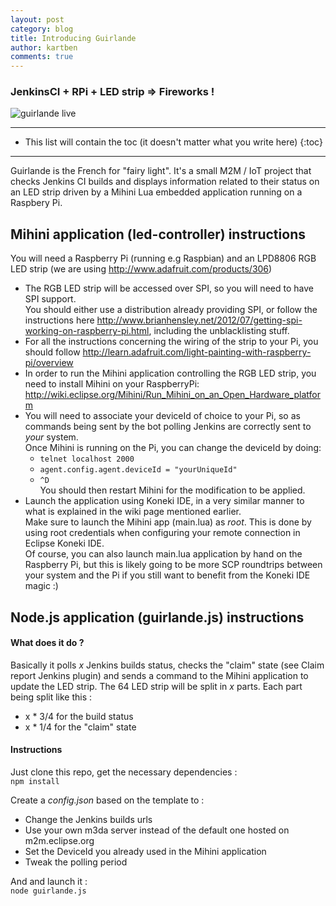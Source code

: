 ```yaml
---
layout: post
category: blog
title: Introducing Guirlande
author: kartben
comments: true
---
```


### JenkinsCI + RPi + LED strip => Fireworks !

![guirlande live](https://pbs.twimg.com/media/BIIkdD9CUAA9qly.jpg:thumb)

* * *

* This list will contain the toc (it doesn't matter what you write here)
{:toc}

* * *

Guirlande is the French for "fairy light".
It's a small M2M / IoT project that checks Jenkins CI builds and displays information related to their status on an LED strip driven by a Mihini Lua embedded application running on a Raspbery Pi.

Mihini application (led-controller) instructions
------------------------------------------------

You will need a Raspberry Pi (running e.g Raspbian) and an LPD8806 RGB LED strip (we are using http://www.adafruit.com/products/306)

* The RGB LED strip will be accessed over SPI, so you will need to have SPI support.  
You should either use a distribution already providing SPI, or follow the instructions here http://www.brianhensley.net/2012/07/getting-spi-working-on-raspberry-pi.html, including the unblacklisting stuff.
* For all the instructions concerning the wiring of the strip to your Pi, you should follow http://learn.adafruit.com/light-painting-with-raspberry-pi/overview
* In order to run the Mihini application controlling the RGB LED strip, you need to install Mihini on your RaspberryPi: http://wiki.eclipse.org/Mihini/Run_Mihini_on_an_Open_Hardware_platform
* You will need to associate your deviceId of choice to your Pi, so as commands being sent by the bot polling Jenkins are correctly sent to *your* system.  
Once Mihini is running on the Pi, you can change the deviceId by doing:
	* `telnet localhost 2000`
	* `agent.config.agent.deviceId = "yourUniqueId"`
	* `^D`  
	You should then restart Mihini for the modification to be applied.  
* Launch the application using Koneki IDE, in a very similar manner to what is explained in the wiki page mentioned earlier.  
Make sure to launch the Mihini app (main.lua) as *root*. This is done by using root credentials when configuring your remote connection in Eclipse Koneki IDE.  
Of course, you can also launch main.lua application by hand on the Raspberry Pi, but this is likely going to be more SCP roundtrips between your system and the Pi if you still want to benefit from the Koneki IDE magic :)

Node.js application (guirlande.js) instructions
-----------------------------------------------

#### What does it do ?
Basically it polls *x* Jenkins builds status, checks the "claim" state (see Claim report Jenkins plugin) and sends a command to the Mihini application to update the LED strip. 
The 64 LED strip will be split in *x* parts. Each part being split like this :

* x * 3/4 for the build status
* x * 1/4 for the "claim" state

#### Instructions
Just clone this repo, get the necessary dependencies :  
`npm install`  

Create a *config.json* based on the template to : 

* Change the Jenkins builds urls
* Use your own m3da server instead of the default one hosted on m2m.eclipse.org
* Set the DeviceId  you already used in the Mihini application
* Tweak the polling period

And and launch it :  
 `node guirlande.js`
